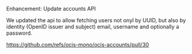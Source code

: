 Enhancement: Update accounts API

We updated the api to allow fetching users not onyl by UUID, but also by identity (OpenID issuer and subject) email, username and optionally a password.

https://github.com/refs/ocis-mono/ocis-accounts/pull/30
